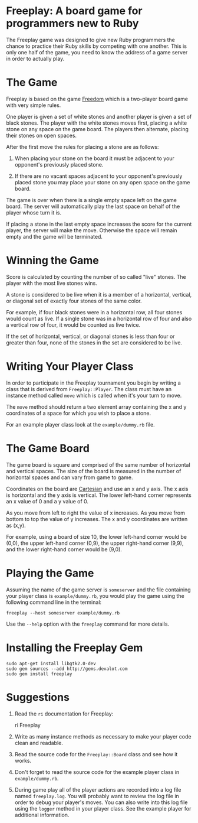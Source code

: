 # Freeplay: A board game for programmers new to Ruby

The Freeplay game was designed to give new Ruby programmers the chance
to practice their Ruby skills by competing with one another.  This is
only one half of the game, you need to know the address of a game
server in order to actually play.

# The Game

Freeplay is based on the game [Freedom][] which is a two-player board
game with very simple rules.

One player is given a set of white stones and another player is given
a set of black stones.  The player with the white stones moves first,
placing a white stone on any space on the game board.  The players
then alternate, placing their stones on open spaces.

After the first move the rules for placing a stone are as follows:

  1. When placing your stone on the board it must be adjacent to your
     opponent's previously placed stone.

  2. If there are no vacant spaces adjacent to your opponent's
     previously placed stone you may place your stone on any open
     space on the game board.

The game is over when there is a single empty space left on the game
board.  The server will automatically play the last space on behalf of
the player whose turn it is.

If placing a stone in the last empty space increases the score for the
current player, the server will make the move.  Otherwise the space
will remain empty and the game will be terminated.

# Winning the Game

Score is calculated by counting the number of so called "live" stones.
The player with the most live stones wins.

A stone is considered to be live when it is a member of a horizontal,
vertical, or diagonal set of exactly four stones of the same color.

For example, if four black stones were in a horizontal row, all four
stones would count as live.  If a single stone was in a horizontal row
of four and also a vertical row of four, it would be counted as live
twice.

If the set of horizontal, vertical, or diagonal stones is less than
four or greater than four, none of the stones in the set are
considered to be live.

# Writing Your Player Class

In order to participate in the Freeplay tournament you begin by
writing a class that is derived from `Freeplay::Player`.  The class
must have an instance method called `move` which is called when it's
your turn to move.

The `move` method should return a two element array containing the x
and y coordinates of a space for which you wish to place a stone.

For an example player class look at the `example/dummy.rb` file.

# The Game Board

The game board is square and comprised of the same number of
horizontal and vertical spaces.  The size of the board is measured in
the number of horizontal spaces and can vary from game to game.

Coordinates on the board are [Cartesian][] and use an x and y axis.
The x axis is horizontal and the y axis is vertical.  The lower
left-hand corner represents an x value of 0 and a y value of 0.

As you move from left to right the value of x increases.  As you move
from bottom to top the value of y increases.  The x and y coordinates
are written as (x,y).

For example, using a board of size 10, the lower left-hand corner
would be (0,0), the upper left-hand corner (0,9), the upper right-hand
corner (9,9), and the lower right-hand corner would be (9,0).

# Playing the Game

Assuming the name of the game server is `someserver` and the file
containing your player class is `example/dummy.rb`, you would play the
game using the following command line in the terminal:

    freeplay --host someserver example/dummy.rb

Use the `--help` option with the `freeplay` command for more details.

# Installing the Freeplay Gem

    sudo apt-get install libgtk2.0-dev
    sudo gem sources --add http://gems.devalot.com
    sudo gem install freeplay

# Suggestions

  1. Read the `ri` documentation for Freeplay:

        ri Freeplay

  2. Write as many instance methods as necessary to make your player
     code clean and readable.

  3. Read the source code for the `Freeplay::Board` class and see how
     it works.

  4. Don't forget to read the source code for the example player class
     in `example/dummy.rb`.

  5. During game play all of the player actions are recorded into a
     log file named `freeplay.log`.  You will probably want to review
     the log file in order to debug your player's moves.  You can also
     write into this log file using the `logger` method in your player
     class.  See the example player for additional information.

[freedom]: http://en.wikipedia.org/wiki/Freedom_(board_game)
[cartesian]: http://en.wikipedia.org/wiki/Cartesian_coordinate_system
